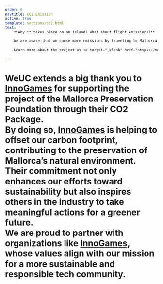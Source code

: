 ```yaml
---
order: 6
navtitle: CO2 Emission 
active: true
template: sections/co2.html
text: |
    **Why it takes place on an island? What about flight emissions?**

    We are aware that we cause more emissions by traveling to Mallorca than if we were looking for a location on the mainland. But we have appreciated the Mediterranean atmosphere of the island for years and would not want to miss it. But through our sponsoring package "CO2 Compensation" we will offset a considerable part of the issue financially.
    
    Learn more about the project at <a target="_blank" href="https://mallorcapreservation.org/en">https://mallorcapreservation.org/en</a>.

---
```

# WeUC extends a big thank you to <a target="_blank" href="https://www.innogames.com/de/">InnoGames</a> for supporting the project of the Mallorca Preservation Foundation through their CO2 Package.<br>By doing so, <a target="_blank" href="https://www.innogames.com/de/">InnoGames</a> is helping to offset our carbon footprint, contributing to the preservation of Mallorca’s natural environment. Their commitment not only enhances our efforts toward sustainability but also inspires others in the industry to take meaningful actions for a greener future. <br>We are proud to partner with organizations like <a target="_blank" href="https://www.innogames.com/de/">InnoGames</a>, whose values align with our mission for a more sustainable and responsible tech community.<br><br>
